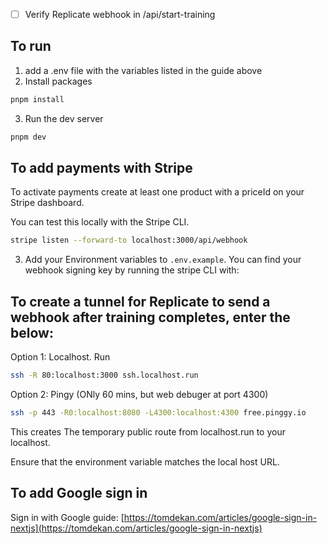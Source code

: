- [ ] Verify Replicate webhook in /api/start-training


## To run

1. add a .env file with the variables listed in the guide above
2. Install packages

```bash
pnpm install
```

3. Run the dev server

```bash
pnpm dev
```

## To add payments with Stripe

To activate payments create at least one product with a priceId on your Stripe dashboard.

You can test this locally with the Stripe CLI.

```bash
stripe listen --forward-to localhost:3000/api/webhook
```

3. Add your Environment variables to `.env.example`. You can find your webhook signing key by running the stripe CLI with:

## To create a tunnel for Replicate to send a webhook after training completes, enter the below:

Option 1: Localhost. Run

```bash
ssh -R 80:localhost:3000 ssh.localhost.run
```

Option 2: Pingy (ONly 60 mins, but web debuger at port 4300)

```bash
ssh -p 443 -R0:localhost:8080 -L4300:localhost:4300 free.pinggy.io
```

This creates The temporary public route from localhost.run to your localhost.

Ensure that the environment variable matches the local host URL. 

## To add Google sign in

Sign in with Google guide: [https://tomdekan.com/articles/google-sign-in-nextjs](https://tomdekan.com/articles/google-sign-in-nextjs)

